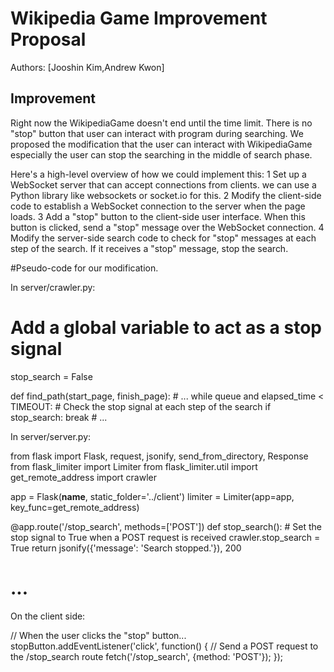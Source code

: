 # Wikipedia Game Improvement Proposal

Authors: [Jooshin Kim,Andrew Kwon]

## Improvement

Right now the WikipediaGame doesn't end until the time limit. There is no "stop" button that user can interact with program during searching.
We proposed the modification that the user can interact with WikipediaGame especially the user can stop the searching in the middle of search phase.

Here's a high-level overview of how we could implement this:
 1 Set up a WebSocket server that can accept connections from clients. we can use a Python library like websockets or
   socket.io for this.
 2 Modify the client-side code to establish a WebSocket connection to the server when the page loads.
 3 Add a "stop" button to the client-side user interface. When this button is clicked, send a "stop" message over the
   WebSocket connection.
 4 Modify the server-side search code to check for "stop" messages at each step of the search. If it receives a "stop"
   message, stop the search.

#Pseudo-code for our modification.

In server/crawler.py:

 # Add a global variable to act as a stop signal
 stop_search = False

 def find_path(start_page, finish_page):
     # ...
     while queue and elapsed_time < TIMEOUT:
         # Check the stop signal at each step of the search
         if stop_search:
             break
         # ...


In server/server.py:

 from flask import Flask, request, jsonify, send_from_directory, Response
 from flask_limiter import Limiter
 from flask_limiter.util import get_remote_address
 import crawler

 app = Flask(__name__, static_folder='../client')
 limiter = Limiter(app=app, key_func=get_remote_address)

 @app.route('/stop_search', methods=['POST'])
 def stop_search():
     # Set the stop signal to True when a POST request is received
     crawler.stop_search = True
     return jsonify({'message': 'Search stopped.'}), 200

 # ...


On the client side:

 // When the user clicks the "stop" button...
 stopButton.addEventListener('click', function() {
     // Send a POST request to the /stop_search route
     fetch('/stop_search', {method: 'POST'});
 });